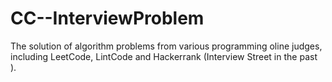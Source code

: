 # CC--InterviewProblem
The solution of algorithm problems from various programming oline judges, including LeetCode, LintCode and Hackerrank (Interview Street in the past ).






